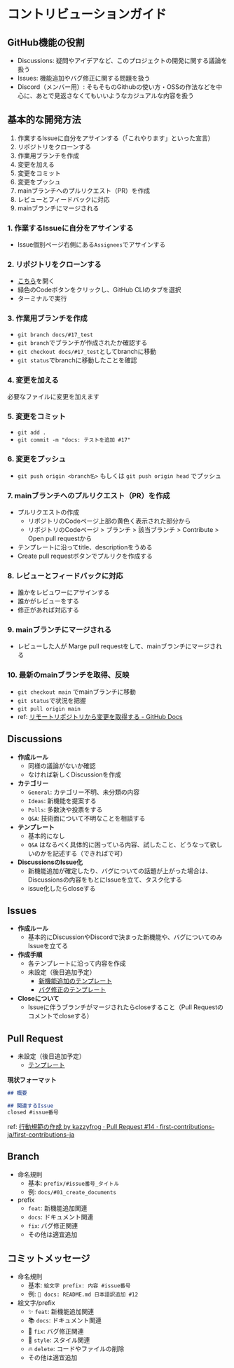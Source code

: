 # コントリビューションガイド

## GitHub機能の役割

- Discussions: 疑問やアイデアなど、このプロジェクトの開発に関する議論を扱う
- Issues: 機能追加やバグ修正に関する問題を扱う
- Discord（メンバー用）: そもそものGithubの使い方・OSSの作法などを中心に、あとで見返さなくてもいいようなカジュアルな内容を扱う


## 基本的な開発方法

1. 作業するIssueに自分をアサインする（「これやります」といった宣言）
1. リポジトリをクローンする
1. 作業用ブランチを作成
1. 変更を加える
1. 変更をコミット
1. 変更をプッシュ
1. mainブランチへのプルリクエスト（PR）を作成
1. レビューとフィードバックに対応
1. mainブランチにマージされる


### 1. 作業するIssueに自分をアサインする

- Issue個別ページ右側にある`Assignees`でアサインする

### 2. リポジトリをクローンする

- [こちら](https://github.com/first-contributions-ja/first-contributions-ja)を開く
- 緑色のCodeボタンをクリックし、GitHub CLIのタブを選択
- ターミナルで実行

### 3. 作業用ブランチを作成

- `git branch docs/#17_test`
- `git branch`でブランチが作成されたか確認する
- `git checkout docs/#17_test`としてbranchに移動
- `git status`でbranchに移動したことを確認

### 4. 変更を加える

必要なファイルに変更を加えます

### 5. 変更をコミット

- `git add .`
- `git commit -m "docs: テストを追加 #17"`

### 6. 変更をプッシュ

- `git push origin <branch名>` もしくは `git push origin head` でプッシュ

### 7. mainブランチへのプルリクエスト（PR）を作成
- プルリクエストの作成
  - リポジトリのCodeページ上部の黄色く表示された部分から
  - リポジトリのCodeページ > ブランチ > 該当ブランチ > Contribute > Open pull requestから
- テンプレートに沿ってtitle、descriptionをうめる
- Create pull requestボタンでプルリクを作成する

### 8. レビューとフィードバックに対応

- 誰かをレビュワーにアサインする
- 誰かがレビューをする
- 修正があれば対応する

### 9. mainブランチにマージされる

- レビューした人が Marge pull requestをして、mainブランチにマージされる

### 10. 最新のmainブランチを取得、反映

- `git checkout main` でmainブランチに移動
- `git status`で状況を把握
- `git pull origin main`
- ref: [リモートリポジトリから変更を取得する - GitHub Docs](https://docs.github.com/ja/get-started/using-git/getting-changes-from-a-remote-repository)

## Discussions

- **作成ルール**
  - 同様の議論がないか確認
  - なければ新しくDiscussionを作成
- **カテゴリー**
  - `General`: カテゴリー不明、未分類の内容
  - `Ideas`: 新機能を提案する
  - `Polls`: 多数決や投票をする
  - `Q&A`: 技術面について不明なことを相談する
- **テンプレート**
  - 基本的になし
  - `Q&A` はなるべく具体的に困っている内容、試したこと、どうなって欲しいのかを記述する（できればで可）
- **DiscussionsのIssue化**
  - 新機能追加が確定したり、バグについての話題が上がった場合は、Discussionsの内容をもとにIssueを立て、タスク化する
  - issue化したらcloseする


## Issues

- **作成ルール**
  - 基本的にDiscussionやDiscordで決まった新機能や、バグについてのみIssueを立てる
- **作成手順**
  - 各テンプレートに沿って内容を作成
  - 未設定（後日追加予定）
    - [新機能追加のテンプレート]()
    - [バグ修正のテンプレート]()
- **Closeについて**
  - Issueに伴うブランチがマージされたらcloseすること（Pull Requestのコメントでcloseする）


## Pull Request

- 未設定（後日追加予定）
  - [テンプレート]()

**現状フォーマット**

```markdown
## 概要

## 関連するIssue
closed #issue番号
```
ref: [行動規範の作成 by kazzyfrog · Pull Request #14 · first-contributions-ja/first-contributions-ja](https://github.com/first-contributions-ja/first-contributions-ja/pull/14)

## Branch

- 命名規則
  - 基本: `prefix/#issue番号_タイトル`
  - 例: `docs/#01_create_documents`
- prefix
  - `feat`: 新機能追加関連
  - `docs`: ドキュメント関連
  - `fix`: バグ修正関連
  - その他は適宜追加


## コミットメッセージ

- 命名規則
  - 基本: `絵文字 prefix: 内容 #issue番号`
  - 例: `📝 docs: README.md 日本語訳追加 #12`
- 絵文字/prefix
  - ✨ `feat`: 新機能追加関連
  - 📚 `docs`: ドキュメント関連
  - 🐛 `fix`: バグ修正関連
  - 🎨 `style`: スタイル関連
  - 🔥 `delete`: コードやファイルの削除
  - その他は適宜追加
